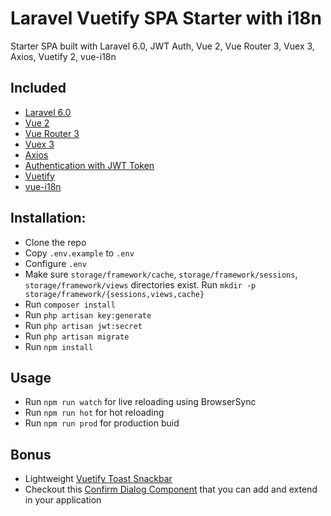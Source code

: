 # Laravel Vuetify SPA Starter with i18n
Starter SPA built with Laravel 6.0, JWT Auth, Vue 2, Vue Router 3, Vuex 3, Axios, Vuetify 2, vue-i18n

## Included
* [Laravel 6.0](https://laravel.com/docs/6.0)
* [Vue 2](https://vuejs.org)
* [Vue Router 3](http://router.vuejs.org)
* [Vuex 3](http://vuex.vuejs.org)
* [Axios](https://github.com/mzabriskie/axios)
* [Authentication with JWT Token](https://github.com/tymondesigns/jwt-auth)
* [Vuetify](https://vuetifyjs.com/en/getting-started/quick-start)
* [vue-i18n](https://kazupon.github.io/vue-i18n)

## Installation:
* Clone the repo
* Copy `.env.example` to `.env`
* Configure `.env`
* Make sure `storage/framework/cache`, `storage/framework/sessions`, `storage/framework/views` directories exist. Run `mkdir -p storage/framework/{sessions,views,cache}`
* Run `composer install`
* Run `php artisan key:generate`
* Run `php artisan jwt:secret`
* Run `php artisan migrate`
* Run `npm install`

## Usage
* Run `npm run watch` for live reloading using BrowserSync
* Run `npm run hot` for hot reloading
* Run `npm run prod` for production buid

## Bonus
* Lightweight [Vuetify Toast Snackbar](https://github.com/eolant/vuetify-toast-snackbar)
* Checkout this [Confirm Dialog Component](https://gist.github.com/eolant/ba0f8a5c9135d1a146e1db575276177d) that you can add and extend in your application
